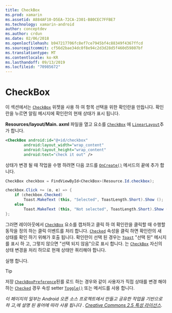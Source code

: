 ```yaml
---
title: CheckBox
ms.prod: xamarin
ms.assetid: A884AF10-D5EA-72CA-2301-B80CEC7FFBE7
ms.technology: xamarin-android
author: conceptdev
ms.author: crdun
ms.date: 02/06/2018
ms.openlocfilehash: b947217706fc8ef7ce7945bf4c88349f4367ffcd
ms.sourcegitcommit: cf56d2bae34dc0f8e94c2d3d28d5f460d59807bf
ms.translationtype: MT
ms.contentlocale: ko-KR
ms.lasthandoff: 09/13/2019
ms.locfileid: "70985672"
---
```

# <a name="checkbox"></a>CheckBox

이 섹션에서는 [`CheckBox`](xref:Android.Widget.CheckBox) 위젯을 사용 하 여 항목 선택을 위한 확인란을 만듭니다. 확인란을 누르면 알림 메시지에 확인란의 현재 상태가 표시 됩니다.

**Resources/layout/Main. axml** 파일을 열고 요소를 [`CheckBox`](xref:Android.Widget.CheckBox) 에 [`LinearLayout`](xref:Android.Widget.LinearLayout)추가 합니다.

```xml
<CheckBox android:id="@+id/checkbox"
        android:layout_width="wrap_content"
        android:layout_height="wrap_content"
        android:text="check it out" />
```

상태가 변경 될 때 작업을 수행 하려면 다음 코드를 [`OnCreate()`](xref:Android.App.Activity.OnCreate*) 메서드의 끝에 추가 합니다.

```csharp
CheckBox checkbox = FindViewById<CheckBox>(Resource.Id.checkbox);

checkbox.Click += (o, e) => {
    if (checkbox.Checked)
        Toast.MakeText (this, "Selected", ToastLength.Short).Show ();
    else
        Toast.MakeText (this, "Not selected", ToastLength.Short).Show ();
};
```

그러면 레이아웃에서 [`CheckBox`](xref:Android.Widget.CheckBox) 요소를 캡처하고 클릭 하 여 확인란을 클릭할 때 수행할 동작을 정의 하는 클릭 이벤트를 처리 합니다. [`Checked`](xref:Android.Widget.CompoundButton.Checked) 속성을 클릭 하면 확인란의 새 상태를 확인 하기 위해가 호출 됩니다. 확인란이 선택 된 경우는 [`Toast`](xref:Android.Widget.Toast) "선택 된" 메시지를 표시 하 고, 그렇지 않으면 "선택 되지 않음"으로 표시 합니다. 는 [`CheckBox`](xref:Android.Widget.CheckBox) 자신의 상태 변경을 처리 하므로 현재 상태만 쿼리해야 합니다.

실행 합니다.

> [!TIP]
> 저장 [`CheckBoxPreference`](xref:Android.Preferences.CheckBoxPreference)된를 로드 하는 경우와 같이 사용자가 직접 상태를 변경 해야 하는 [`Checked`](xref:Android.Widget.CompoundButton.Checked) 경우 속성 setter [`Toggle()`](xref:Android.Widget.CompoundButton.Toggle) 또는 메서드를 사용 합니다.

*이 페이지의 일부는 Android 오픈 소스 프로젝트에서 만들고 공유한 작업을 기반으로 하 고,에 설명 된 용어에 따라 사용 됩니다* . [*Creative Commons 2.5 특성 라이선스*](http://creativecommons.org/licenses/by/2.5/).
